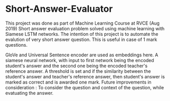 # Short-Answer-Evaluator
This project was done as part of Machine Learning Course at RVCE (Aug 2019)
Short answer evaluation problem solved using machine learning with Siamese LSTM networks.
The intention of this project is to automate the evalution of very short answer question. This is useful in case of 1 mark questions.

GloVe and Universal Sentence encoder are used as embeddings here. 
A siamese neural network, with input to first network being the encoded student's answer and the second one being the encoded teacher's reference answer.
A threshold is set and if the similarity between the student's answer and teacher's reference answer, then student's answer is marked as correct and is awarded one mark.
Future improvements in consideration : To consider the question and context of the question, while evatuating the answer.
